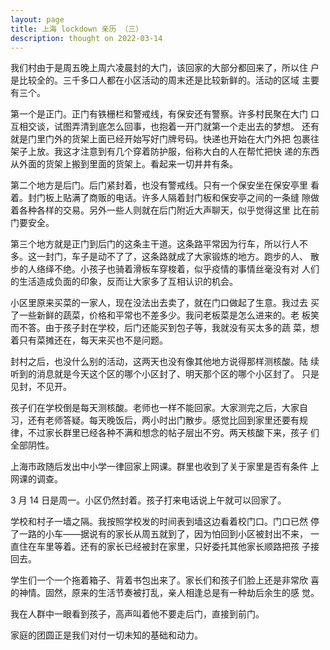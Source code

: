 ```yaml
---
layout: page
title: 上海 lockdown 亲历 （三）
description: thought on 2022-03-14
---
```



我们村由于是周五晚上周六凌晨封的大门，该回家的大部分都回来了，所以住
户是比较全的。三千多口人都在小区活动的周末还是比较新鲜的。活动的区域
主要有三个。

第一个是正门。正门有铁栅栏和警戒线，有保安还有警察。许多村民聚在大门
口互相交谈，试图弄清到底怎么回事，也抱着一开门就第一个走出去的梦想。
还有就是门里门外的货架上面已经开始写好门牌号码。快递也开始在大门外把
包裹往架子上放。我这才注意到有几个穿着防护服，俗称大白的人在帮忙把快
递的东西从外面的货架上搬到里面的货架上。看起来一切井井有条。

第二个地方是后门。后门紧封着，也没有警戒线。只有一个保安坐在保安亭里
看着。封门板上贴满了商贩的电话。许多人隔着封门板和保安亭之间的一条缝
隙做着各种各样的交易。另外一些人则就在后门附近大声聊天，似乎觉得这里
比在前门要安全。

第三个地方就是正门到后门的这条主干道。这条路平常因为行车，所以行人不
多。这一封门，车子是动不了了，这条路就成了大家锻炼的地方。跑步的人、
散步的人络绎不绝。小孩子也骑着滑板车穿梭着，似乎疫情的事情丝毫没有对
人们的生活造成负面的印象，反而让大家多了互相认识的机会。

小区里原来买菜的一家人，现在没法出去卖了，就在门口做起了生意。我过去
买了一些新鲜的蔬菜，价格和平常也不差多少。我问老板菜是怎么进来的。老
板笑而不答。由于孩子封在学校，后门还能买到包子等，我就没有买太多的蔬
菜，想着只有菜摊还在，每天来买也不是问题。

封村之后，也没什么别的活动，这两天也没有像其他地方说得那样测核酸。陆
续听到的消息就是今天这个区的哪个小区封了、明天那个区的哪个小区封了。
只是见封，不见开。

孩子们在学校倒是每天测核酸。老师也一样不能回家。大家测完之后，大家自
习，还有老师答疑。每天晚饭后，两小时出门散步。感觉比回到家里还要有规
律，不过家长群里已经各种不满和想念的帖子层出不穷。两天核酸下来，孩子
们全部阴性。

上海市政随后发出中小学一律回家上网课。群里也收到了关于家里是否有条件
上网课的调查。

3 月 14 日是周一。小区仍然封着。孩子打来电话说上午就可以回家了。

学校和村子一墙之隔。我按照学校发的时间表到墙这边看着校门口。门口已然
停了一路的小车——据说有的家长从周五就到了，因为怕回到小区被封出不来，
一直住在车里等着。还有的家长已经被封在家里，只好委托其他家长顺路把孩
子接回去。

学生们一个一个拖着箱子、背着书包出来了。家长们和孩子们脸上还是非常欣
喜的神情。固然，原来的生活节奏被打乱，亲人相逢总是有一种劫后余生的感
觉。

我在人群中一眼看到孩子，高声叫着他不要走后门，直接到前门。

家庭的团圆正是我们对付一切未知的基础和动力。